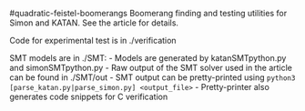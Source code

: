 #quadratic-feistel-boomerangs
Boomerang finding and testing utilities for Simon and KATAN. See the article for details.

Code for experimental test is in ./verification

SMT models are in ./SMT:
    - Models are generated by katanSMTpython.py and simonSMTpython.py
    - Raw output of the SMT solver used in the article can be found in ./SMT/out
    - SMT output can be pretty-printed using `python3 [parse_katan.py|parse_simon.py] <output_file>`
    - Pretty-printer also generates code snippets for C verification
